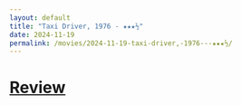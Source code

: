 ```yaml
---
layout: default
title: "Taxi Driver, 1976 - ★★★½"
date: 2024-11-19
permalink: /movies/2024-11-19-taxi-driver,-1976---★★★½/
---
```


# [Review](https://letterboxd.com/pavlesap/film/taxi-driver/)

